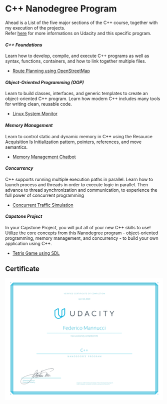 # C++ Nanodegree Program

Ahead is a List of the five major sections of the C++ course, together with my execution of the projects.  
Refer [here](https://www.udacity.com/course/c-plus-plus-nanodegree--nd213) for more informations on Udacity and this specific program.

#### ***C++ Foundations***  
Learn how to develop, compile, and execute C++ programs as well as syntax, functions, containers, and how to link together multiple files.
* [Route Planning using OpenStreetMap](/CppND-Route-Planning-Project)
  
#### ***Object-Oriented Programming (OOP)***  
Learn to build classes, interfaces, and generic templates to create an object-oriented C++ program. Learn how modern C++ includes many tools for writing clean, reusable code.
* [Linux System Monitor](/CppND-System-Monitor)
  
#### ***Memory Management***  
Learn to control static and dynamic memory in C++ using the Resource Acquisition Is Initialization pattern, pointers, references, and move semantics.
* [Memory Management Chatbot](/CppND-Memory-Management-Chatbot)
  
#### ***Concurrency***  
C++ supports running multiple execution paths in parallel. Learn how to launch process and threads in order to execute logic in parallel. Then advance to thread synchronization and communication, to experience the full power of concurrent programming
* [Concurrent Traffic Simulation](/CppND-Concurrent-Traffic-Simulation)
  
#### ***Capstone Project***  
In your Capstone Project, you will put all of your new C++ skills to use! Utilize the core concepts from this Nanodegree program - object-oriented programming, memory management, and concurrency - to build your own application using C++.
* [Tetris Game using SDL](/CppND-Capstone-Tetris-Game)

## Certificate
  ![Certificate Of completion](/Udacity%20Nanodegree.jpg)
